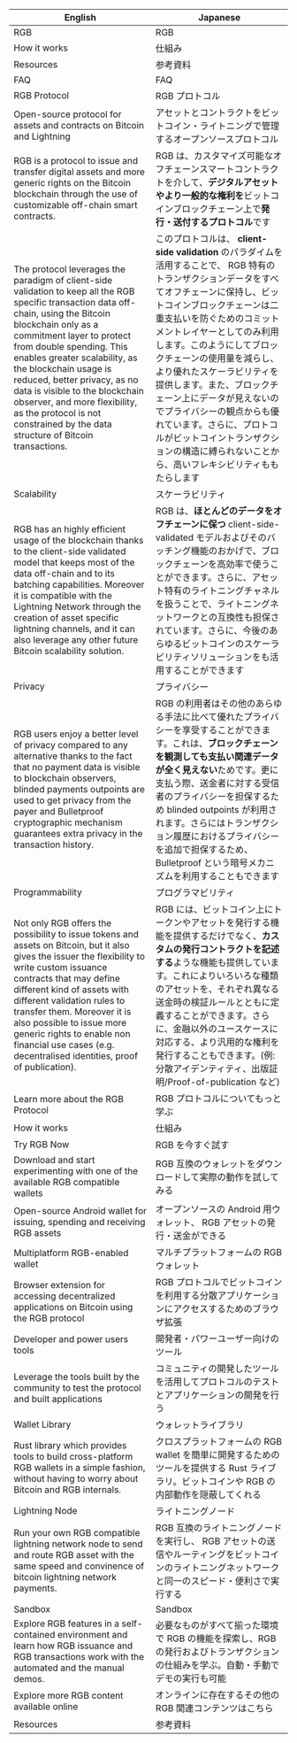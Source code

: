 | English               | Japanese            |
| --------------------  | ------------------- |
| RGB                   | RGB                 |
| How it works          | 仕組み              |
| Resources             | 参考資料            |
| FAQ                   | FAQ                 |
| RGB Protocol          | RGB プロトコル      |
| Open-source protocol for assets and contracts on Bitcoin and Lightning | アセットとコントラクトをビットコイン・ライトニングで管理するオープンソースプロトコル |
| RGB is a protocol to issue and transfer digital assets and more generic rights on the Bitcoin blockchain through the use of customizable off-chain smart contracts. | RGB は、カスタマイズ可能なオフチェーンスマートコントラクトを介して、**デジタルアセットやより一般的な権利を**ビットコインブロックチェーン上で**発行・送付するプロトコル**です |
| The protocol leverages the paradigm of client-side validation to keep all the RGB specific transaction data off-chain, using the Bitcoin blockchain only as a commitment layer to protect from double spending. This enables greater scalability, as the blockchain usage is reduced, better privacy, as no data is visible to the blockchain observer, and more flexibility, as the protocol is not constrained by the data structure of Bitcoin transactions. | このプロトコルは、 **client-side validation** のパラダイムを活用することで、 RGB 特有のトランザクションデータをすべてオフチェーンに保持し、ビットコインブロックチェーンは二重支払いを防ぐためのコミットメントレイヤーとしてのみ利用します。このようにしてブロックチェーンの使用量を減らし、より優れたスケーラビリティを提供します。また、ブロックチェーン上にデータが見えないのでプライバシーの観点からも優れています。さらに、プロトコルがビットコイントランザクションの構造に縛られないことから、高いフレキシビリティももたらします |
| Scalability | スケーラビリティ |
| RGB has an highly efficient usage of the blockchain thanks to the client-side validated model that keeps most of the data off-chain and to its batching capabilities. Moreover it is compatible with the Lightning Network through the creation of asset specific lightning channels, and it can also leverage any other future Bitcoin scalability solution. | RGB は、**ほとんどのデータをオフチェーンに保つ** client-side-validated モデルおよびそのバッチング機能のおかげで、ブロックチェーンを高効率で使うことができます。さらに、アセット特有のライトニングチャネルを扱うことで、ライトニングネットワークとの互換性も担保されています。さらに、今後のあらゆるビットコインのスケーラビリティソリューションをも活用することができます |
| Privacy | プライバシー |
| RGB users enjoy a better level of privacy compared to any alternative thanks to the fact that no payment data is visible to blockchain observers, blinded payments outpoints are used to get privacy from the payer and Bulletproof cryptographic mechanism guarantees extra privacy in the transaction history. | RGB の利用者はその他のあらゆる手法に比べて優れたプライバシーを享受することができます。これは、**ブロックチェーンを観測しても支払い関連データが全く見えない**ためです。更に支払う際、送金者に対する受信者のプライバシーを担保するため blinded outpoints が利用されます。さらにはトランザクション履歴におけるプライバシーを追加で担保するため、 Bulletproof という暗号メカニズムを利用することもできます |
| Programmability | プログラマビリティ |
| Not only RGB offers the possibility to issue tokens and assets on Bitcoin, but it also gives the issuer the flexibility to write custom issuance contracts that may define different kind of assets with different validation rules to transfer them. Moreover it is also possible to issue more generic rights to enable non financial use cases (e.g. decentralised identities, proof of publication). | RGB には、ビットコイン上にトークンやアセットを発行する機能を提供するだけでなく、**カスタムの発行コントラクトを記述する**ような機能も提供しています。これによりいろいろな種類のアセットを、それぞれ異なる送金時の検証ルールとともに定義することができます。さらに、金融以外のユースケースに対応する、より汎用的な権利を発行することもできます。(例: 分散アイデンティティ、出版証明/Proof-of-publication など) |
| Learn more about the RGB Protocol | RGB プロトコルについてもっと学ぶ |
| How it works | 仕組み |
| Try RGB Now | RGB を今すぐ試す |
| Download and start experimenting with one of the available RGB compatible wallets | RGB 互換のウォレットをダウンロードして実際の動作を試してみる |
| Open-source Android wallet for issuing, spending and receiving RGB assets | オープンソースの Android 用ウォレット、 RGB アセットの発行・送金ができる |
| Multiplatform RGB-enabled wallet | マルチプラットフォームの RGB ウォレット |
| Browser extension for accessing decentralized applications on Bitcoin using the RGB protocol | RGB プロトコルでビットコインを利用する分散アプリケーションにアクセスするためのブラウザ拡張 |
| Developer and power users tools | 開発者・パワーユーザー向けのツール |
| Leverage the tools built by the community to test the protocol and built applications | コミュニティの開発したツールを活用してプロトコルのテストとアプリケーションの開発を行う |
| Wallet Library | ウォレットライブラリ |
| Rust library which provides tools to build cross-platform RGB wallets in a simple fashion, without having to worry about Bitcoin and RGB internals. | クロスプラットフォームの RGB wallet を簡単に開発するためのツールを提供する Rust ライブラリ。ビットコインや RGB の内部動作を隠蔽してくれる |
| Lightning Node | ライトニングノード |
| Run your own RGB compatible lightning network node to send and route RGB asset with the same speed and convinence of bitcoin lightning network payments. | RGB 互換のライトニングノードを実行し、 RGB アセットの送信やルーティングをビットコインのライトニングネットワークと同一のスピード・便利さで実行する |
| Sandbox | Sandbox |
| Explore RGB features in a self-contained environment and learn how RGB issuance and RGB transactions work with the automated and the manual demos. | 必要なものがすべて揃った環境で RGB の機能を探索し、RGB の発行およびトランザクションの仕組みを学ぶ。自動・手動でデモの実行も可能 |
| Explore more RGB content available online | オンラインに存在するその他の RGB 関連コンテンツはこちら |
| Resources | 参考資料 |

